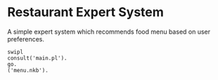 # Restaurant Expert System
A simple expert system which recommends food menu based on user preferences.

    swipl
    consult('main.pl').
    go.
    ('menu.nkb').
